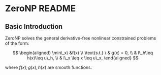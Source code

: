 #  ZeroNP README
## Basic Introduction
ZeroNP solves the general derivative-free nonlinear constrained problems of the form:

$$
\begin{aligned}
    \min\_x\ &f(x) \\ 
    \text{s.t.} \ & g(x) = 0, \\
                  & l\_h\leq h(x)\leq u\_h, \\
                  & l\_x \leq x \leq u\_x,
\end{aligned}
$$

where $f(x),g(x),h(x)$ are smooth functions.
